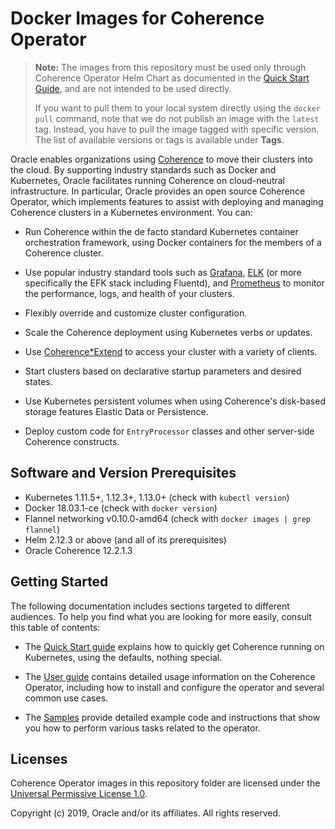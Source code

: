 # Docker Images for Coherence Operator

> **Note:** The images from this repository must be used only through Coherence Operator Helm Chart as documented in the [Quick Start Guide](https://oracle.github.io/coherence-operator/docs/quickstart.html), and are not intended to be used directly.
>
> If you want to pull them to your local system directly using the `docker pull` command, note that we do not publish an image with the `latest` tag. Instead, you have to pull the image tagged with specific version. The list of available versions or tags is available under **Tags**.

Oracle enables organizations using [Coherence](https://www.oracle.com/technetwork/middleware/coherence/overview/index.html) to move their clusters
into the cloud. By supporting industry standards such as Docker and Kubernetes, Oracle facilitates running Coherence on cloud-neutral infrastructure. In particular, Oracle provides an open source Coherence Operator, which implements features to assist with deploying and managing Coherence clusters in a Kubernetes environment. You can:

* Run Coherence within the de facto standard Kubernetes container
  orchestration framework, using Docker containers for the members of a
  Coherence cluster.

* Use popular industry standard tools such as
  [Grafana](https://grafana.com/),
  [ELK](https://www.elastic.co/elk-stack) (or more specifically the EFK stack including Fluentd), and
  [Prometheus](https://prometheus.io/)
  to monitor the performance, logs, and health of your clusters.

* Flexibly override and customize cluster configuration.

* Scale the Coherence deployment using Kubernetes verbs or updates.

* Use
  [Coherence*Extend](https://docs.oracle.com/middleware/12213/coherence/develop-remote-clients/building-your-first-extend-application.htm#COHCG5033)
  to access your cluster with a variety of clients.

* Start clusters based on declarative startup parameters and desired
  states.

* Use Kubernetes persistent volumes when using Coherence's disk-based
  storage features Elastic Data or Persistence.

* Deploy custom code for `EntryProcessor` classes and other
server-side Coherence constructs.

## Software and Version Prerequisites

* Kubernetes 1.11.5+, 1.12.3+, 1.13.0+ (check with `kubectl version`)
* Docker 18.03.1-ce (check with `docker version`)
* Flannel networking v0.10.0-amd64 (check with `docker images | grep flannel`)
* Helm 2.12.3 or above (and all of its prerequisites)
* Oracle Coherence 12.2.1.3

## Getting Started

  The following documentation includes sections targeted to different audiences. To help you find what you are looking for more easily, consult this table of contents:

  * The [Quick Start guide](https://oracle.github.io/coherence-operator/docs/quickstart.html) explains how to
    quickly get Coherence running on Kubernetes, using the defaults, nothing special.

  * The [User guide](https://oracle.github.io/coherence-operator/docs/user-guide.html) contains detailed usage information on the Coherence Operator, including how to install and configure the operator and several common use cases.

  * The [Samples](https://oracle.github.io/coherence-operator/docs/samples/) provide detailed example code and instructions that show you how to perform various tasks
    related to the operator.

## Licenses

Coherence Operator images in this repository folder are licensed under the [Universal Permissive License 1.0](http://oss.oracle.com/licenses/upl).

Copyright (c) 2019, Oracle and/or its affiliates. All rights reserved.
